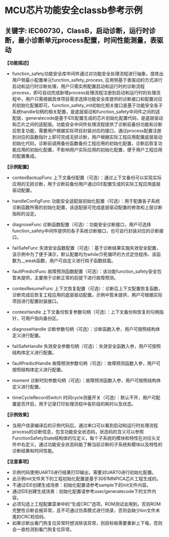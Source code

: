 # MCU芯片功能安全classb参考示例
## 关键字: IEC60730，ClassB，启动诊断，运行时诊断，最小诊断单元process配置，时间性能测量，表驱动

**【功能描述】**
+ function_safety功能安全库中间件通过对功能安全处理流程进行抽象，提炼出用户侧最小配置单元function_safety_process, 应用侧基于表驱动的方式进行启动和运行时诊断处理，用户只需实例配置启动和运行时的诊断流程process，即可自动完成新增process处理流程注册到启动和运行时的处理流程中，用户只需根据具体项目需求选择功能安全库提供的诊断接口和配置对应的初始化配置即可。function_safety_init初始化相关接口是基于功能安全各子系统handle句柄的相关配置，是底层驱动和function_safety中间件之间的适配层，generatecode是基于IDE配置生成的芯片初始化配置代码，是底层驱动和芯片之间的适配层。功能安全中间件处理流程提供了诊断前备份功能和诊断后恢复功能，需要用户根据实际项目封装对应的接口，通过process配置注册到对应的函数指针上即可完成无损诊断，用户根据实际工程应用配置底层驱动初始化代码，诊断前调用备份函数备份工程应用的初始化配置，诊断后恢复功能应用的初始化配置，不影响用户实际应用的初始化配置，便于用户工程应用的配置集成。

**【示例配置】**
+ contexBackupFunc 上下文备份配置（可选）：通过上下文备份可以实现实际应用的无损诊断，用于诊断前备份用户通过IDE配置生成的实际工程应用底层驱动配置。

+ handleConfigFunc 功能安全适配层初始化配置（可选）：用于配置各子系统诊断函数所需的初始化配置，该适配层可完成底层驱动配置的修改和上层诊断指标的设定。

+ diagnoseFunc 诊断函数配置（可选）：功能安全诊断接口，用户可选择function_safety中间件提供的各子系统诊断接口，也可自行封装对应的诊断接口。

+ failSafeFunc 失效安全函数配置（可选）：基于诊断结果实施失效安全配置，该示例中为了便于演示，默认配置均为while(1)死循环的方式定住程序。该函数为__weak函数，用户可自定义进行钩子函数挂载。

+ faultPredictFunc 故障预测函数配置（可选）：该功能function_safety安全包暂未提供，主要用于诊断正常的前提下进行故障预测。

+ contexResumeFunc 上下文恢复配置（可选）：诊断后上下文配置恢复函数，诊断完成后恢复工程应用的底层驱动配置。示例中暂未提供，用户可根据实际项目进行配置封装接口。

+ contexHandle 上下文备份恢复参数句柄（可选）：上下文备份和恢复的句柄指针，可用户指向备份区。

+ diagnoseHandle 诊断参数句柄（可选）：诊断函数入参，用户可按照结构体定义进行配置。

+ failSafeHandle 失效安全参数句柄（可选）：失效安全函数入参，用户可按照结构体定义进行配置。

+ faultPredictHandle 故障预测参数句柄（可选）：故障预测函数入参，用户可按照结构体定义进行配置。

+ moment 诊断时刻参数句柄（可选）：故障预测函数入参，用户可按照结构体定义进行配置。

+ timeCycleRecordSwitch 时间cycle测量开关（可选）：默认不开，用户可配置是否开启，用于记录打印处理流程中各阶段的耗时以及状态。


**【示例效果】**
+ 当用户烧录编译后的示例代码后，通过串口可以看到启动和运行时处理流程process的诊断信息，包含功能安全状态码，状态码的含义可以参照FunctionSafetyState结构体的位定义，每个子系统的模块和特性在对应头文件中右定义，通过功能安全状态码能了解当前诊断的子系统和模块以及特性的诊断结果和时间性能。

**【注意事项】**
+ 示例代码使用UART0进行结果打印输出，需要对UART0进行初始化配置。
+ 此示例init文件夹下的工程初始化配置是基于3061MNPICA芯片工程生成的。
+ 不通过IDE创建生成场景：初始化配置请参考sample下的init文件内容。
+ 通过IDE创建生成场景：初始化配置请参考user/generatecode下的文件内容。
+ 必须勾选上工程配置菜单中的“生成CRC”选项，ROM测试会用到，否则ROM完整性诊断会报异常，且不可通过仿真模式进行烧录，否则会缺少bin文件末尾的CRC校验码、
+ 如果诊断出看门狗复位异常时想消除该异常，则目标板需要重新上下电，否则会一直检测到看门狗复位异常。